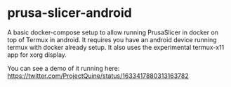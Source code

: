 # prusa-slicer-android

A basic docker-compose setup to allow running PrusaSlicer in docker on top of Termux in android. It requires you have an android device
running termux with docker already setup. It also uses the experimental termux-x11 app for xorg display. 

You can see a demo of it running here: https://twitter.com/ProjectQuine/status/1633417880313163782 
